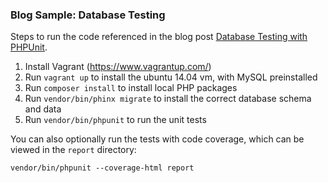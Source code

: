 ### Blog Sample:  Database Testing

Steps to run the code referenced in the blog post [Database Testing with PHPUnit](http://blog.fraserreed.com/phpunit/2015/11/13/database-testing-with-phpunit.html).

1.  Install Vagrant (https://www.vagrantup.com/)
2.  Run `vagrant up` to install the ubuntu 14.04 vm, with MySQL preinstalled
3.  Run `composer install` to install local PHP packages
4.  Run `vendor/bin/phinx migrate` to install the correct database schema and data
5.  Run `vendor/bin/phpunit` to run the unit tests

You can also optionally run the tests with code coverage, which can be viewed in the `report` directory:

`vendor/bin/phpunit --coverage-html report`